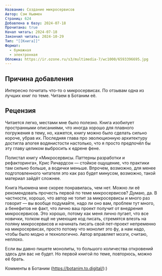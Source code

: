 ```yaml
---
Название: Создание микросервисов
Автор: Сэм Ньюмен
Страниц: 624
Добавлена в базу: 2024-07-18
Прочитана: true
Начал читать: 2024-07-18
Закончил читать: 2024-10-29
Тип: "[[Книга]]"
Формат:
  - бумажная
  - электронная
Обложка: https://ir.ozone.ru/s3/multimedia-7/wc1000/6593396695.jpg
---
```

## Причина добавления

Интересно почитать что-то о микросервисах. По отзывам одна из лучших книг по теме. Читаем в Ботаним её.

## Рецензия

Читается легко, местами мне было полезно. Книга изобилует пространными описаниями, что иногда хорошо для плавного погружения в тему, но, кажется, книгу можно было сделать сильно короче, убрав их. Последняя глава про эволюционную архитектуру достигла апогея водянистости настолько, что я просто предпочёл бы эту главу целиком выбросить к едрене фене.

Полистал книгу «Микросервисы. Паттерны разработки и рефакторинга», Крис Ричардсон — стойкое ощущение, что практики там сильно больше, а водички меньше. Впрочем, возможно, для менее подготовленного читателя это как раз будет минусом, возможно, такой материал зайдёт сложнее. 

Книга Ньюмена мне скорее понравилась, чем нет. Можно ли её рекомендовать прочесть первой по теме микросервисов? Думаю, да. В частности, хорошо, что автор не топит за микросервисы и много раз говорит — вы вообще подумайте, надо ли оно вам, проблем тут много, а бенефитов не факт, что лично ваш проект получит от внедрения микросервисов. Это хорошо, потому как меня лично пугает, что все новички, толком ещё не умеющие код писать, стремятся влезть на поляну микросервисов и начинать писать свой пет-проект непременно на микросервисах, просто потому что монолит это фу, а нам надо, чтобы было модно и технологично. Автор вправляет мозги, считаю, неплохо.

Если вы давно пишете монолиты, то большого количества откровений здесь для вас не будет. Но первой книгой по теме, повторюсь, можно её брать.

Комменты в Ботаним (https://botanim.to.digital/):)